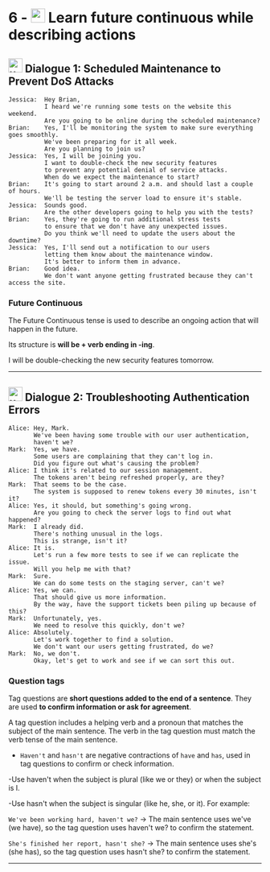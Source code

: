 # 6 - <img width="28" height="28" src="https://img.icons8.com/emoji/28/united-kingdom-emoji.png" alt="united-kingdom-emoji"/> Learn future continuous while describing actions

## <img width="28" height="28" src="https://img.icons8.com/emoji/28/united-kingdom-emoji.png" alt="united-kingdom-emoji"/> Dialogue 1: Scheduled Maintenance to Prevent DoS Attacks

```
Jessica:  Hey Brian,
          I heard we're running some tests on the website this weekend.
          Are you going to be online during the scheduled maintenance?
Brian:    Yes, I'll be monitoring the system to make sure everything goes smoothly.
          We've been preparing for it all week.
          Are you planning to join us?
Jessica:  Yes, I will be joining you.
          I want to double-check the new security features
          to prevent any potential denial of service attacks.
          When do we expect the maintenance to start?
Brian:    It's going to start around 2 a.m. and should last a couple of hours.
          We'll be testing the server load to ensure it's stable.
Jessica:  Sounds good.
          Are the other developers going to help you with the tests?
Brian:    Yes, they're going to run additional stress tests
          to ensure that we don't have any unexpected issues.
          Do you think we'll need to update the users about the downtime?
Jessica:  Yes, I'll send out a notification to our users
          letting them know about the maintenance window.
          It's better to inform them in advance.
Brian:    Good idea.
          We don't want anyone getting frustrated because they can't access the site.
```

### Future Continuous

The Future Continuous tense is used to describe an ongoing action that will happen in the future. 

Its structure is **will be + verb ending in -ing**.

I will be double-checking the new security features tomorrow.


---

## <img width="28" height="28" src="https://img.icons8.com/emoji/28/united-kingdom-emoji.png" alt="united-kingdom-emoji"/> Dialogue 2: Troubleshooting Authentication Errors

```
Alice: Hey, Mark.
       We've been having some trouble with our user authentication,
       haven't we?
Mark:  Yes, we have.
       Some users are complaining that they can't log in.
       Did you figure out what's causing the problem?
Alice: I think it's related to our session management.
       The tokens aren't being refreshed properly, are they?
Mark:  That seems to be the case.
       The system is supposed to renew tokens every 30 minutes, isn't it?
Alice: Yes, it should, but something's going wrong.
       Are you going to check the server logs to find out what happened?
Mark:  I already did.
       There's nothing unusual in the logs.
       This is strange, isn't it?
Alice: It is.
       Let's run a few more tests to see if we can replicate the issue.
       Will you help me with that?
Mark:  Sure.
       We can do some tests on the staging server, can't we?
Alice: Yes, we can.
       That should give us more information.
       By the way, have the support tickets been piling up because of this?
Mark:  Unfortunately, yes.
       We need to resolve this quickly, don't we?
Alice: Absolutely.
       Let's work together to find a solution.
       We don't want our users getting frustrated, do we?
Mark:  No, we don't.
       Okay, let's get to work and see if we can sort this out.
```

### Question tags

Tag questions are **short questions added to the end of a sentence**. They are used **to confirm information or ask for agreement**. 

A tag question includes a helping verb and a pronoun that matches the subject of the main sentence. The verb in the tag question must match the verb tense of the main sentence.

- `Haven't` and `hasn't` are negative contractions of `have` and `has`, used in tag questions to confirm or check information.

-Use haven't when the subject is plural (like we or they) or when the subject is I. 

-Use hasn't when the subject is singular (like he, she, or it). For example:

`We've been working hard, haven't we?` -> The main sentence uses we've (we have), so the tag question uses haven't we? to confirm the statement.

`She's finished her report, hasn't she?` -> The main sentence uses she's (she has), so the tag question uses hasn't she? to confirm the statement.

---
